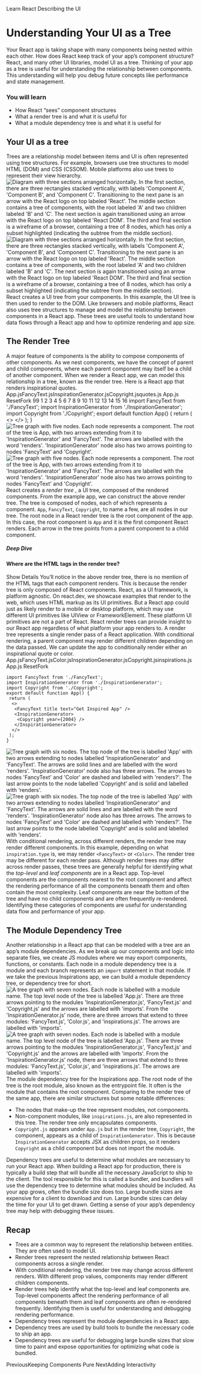 Learn React
Describing the UI
# Understanding Your UI as a Tree
Your React app is taking shape with many components being nested within each other. How does React keep track of your app’s component structure?
React, and many other UI libraries, model UI as a tree. Thinking of your app as a tree is useful for understanding the relationship between components. This understanding will help you debug future concepts like performance and state management.
### You will learn
  * How React “sees” component structures
  * What a render tree is and what it is useful for
  * What a module dependency tree is and what it is useful for


## Your UI as a tree 
Trees are a relationship model between items and UI is often represented using tree structures. For example, browsers use tree structures to model HTML (DOM) and CSS (CSSOM). Mobile platforms also use trees to represent their view hierarchy.
![Diagram with three sections arranged horizontally. In the first section, there are three rectangles stacked vertically, with labels 'Component A', 'Component B', and 'Component C'. Transitioning to the next pane is an arrow with the React logo on top labeled 'React'. The middle section contains a tree of components, with the root labeled 'A' and two children labeled 'B' and 'C'. The next section is again transitioned using an arrow with the React logo on top labeled 'React DOM'. The third and final section is a wireframe of a browser, containing a tree of 8 nodes, which has only a subset highlighted \(indicating the subtree from the middle section\).](https://react.dev/_next/image?url=%2Fimages%2Fdocs%2Fdiagrams%2Fpreserving_state_dom_tree.dark.png&w=1920&q=75)
![Diagram with three sections arranged horizontally. In the first section, there are three rectangles stacked vertically, with labels 'Component A', 'Component B', and 'Component C'. Transitioning to the next pane is an arrow with the React logo on top labeled 'React'. The middle section contains a tree of components, with the root labeled 'A' and two children labeled 'B' and 'C'. The next section is again transitioned using an arrow with the React logo on top labeled 'React DOM'. The third and final section is a wireframe of a browser, containing a tree of 8 nodes, which has only a subset highlighted \(indicating the subtree from the middle section\).](https://react.dev/_next/image?url=%2Fimages%2Fdocs%2Fdiagrams%2Fpreserving_state_dom_tree.png&w=1920&q=75)
React creates a UI tree from your components. In this example, the UI tree is then used to render to the DOM.
Like browsers and mobile platforms, React also uses tree structures to manage and model the relationship between components in a React app. These trees are useful tools to understand how data flows through a React app and how to optimize rendering and app size.
## The Render Tree 
A major feature of components is the ability to compose components of other components. As we nest components, we have the concept of parent and child components, where each parent component may itself be a child of another component.
When we render a React app, we can model this relationship in a tree, known as the render tree.
Here is a React app that renders inspirational quotes.
App.jsFancyText.jsInspirationGenerator.jsCopyright.jsquotes.js
App.js
ResetFork
99
1
2
3
4
5
6
7
8
9
10
11
12
13
14
15
16
import FancyText from './FancyText';
import InspirationGenerator from './InspirationGenerator';
import Copyright from './Copyright';
export default function App() {
return (
<>
<FancyText title text="Get Inspired App" />
<InspirationGenerator>
<Copyright year={2004} />
</InspirationGenerator>
</>
);
}
![Tree graph with five nodes. Each node represents a component. The root of the tree is App, with two arrows extending from it to 'InspirationGenerator' and 'FancyText'. The arrows are labelled with the word 'renders'. 'InspirationGenerator' node also has two arrows pointing to nodes 'FancyText' and 'Copyright'.](https://react.dev/_next/image?url=%2Fimages%2Fdocs%2Fdiagrams%2Frender_tree.dark.png&w=1080&q=75)
![Tree graph with five nodes. Each node represents a component. The root of the tree is App, with two arrows extending from it to 'InspirationGenerator' and 'FancyText'. The arrows are labelled with the word 'renders'. 'InspirationGenerator' node also has two arrows pointing to nodes 'FancyText' and 'Copyright'.](https://react.dev/_next/image?url=%2Fimages%2Fdocs%2Fdiagrams%2Frender_tree.png&w=1080&q=75)
React creates a _render tree_ , a UI tree, composed of the rendered components.
From the example app, we can construct the above render tree.
The tree is composed of nodes, each of which represents a component. `App`, `FancyText`, `Copyright`, to name a few, are all nodes in our tree.
The root node in a React render tree is the root component of the app. In this case, the root component is `App` and it is the first component React renders. Each arrow in the tree points from a parent component to a child component.
##### Deep Dive
#### Where are the HTML tags in the render tree? 
Show Details
You’ll notice in the above render tree, there is no mention of the HTML tags that each component renders. This is because the render tree is only composed of React components.
React, as a UI framework, is platform agnostic. On react.dev, we showcase examples that render to the web, which uses HTML markup as its UI primitives. But a React app could just as likely render to a mobile or desktop platform, which may use different UI primitives like UIView or FrameworkElement.
These platform UI primitives are not a part of React. React render trees can provide insight to our React app regardless of what platform your app renders to.
A render tree represents a single render pass of a React application. With conditional rendering, a parent component may render different children depending on the data passed.
We can update the app to conditionally render either an inspirational quote or color.
App.jsFancyText.jsColor.jsInspirationGenerator.jsCopyright.jsinspirations.js
App.js
ResetFork
```
import FancyText from './FancyText';
import InspirationGenerator from './InspirationGenerator';
import Copyright from './Copyright';
export default function App() {
 return (
  <>
   <FancyText title text="Get Inspired App" />
   <InspirationGenerator>
    <Copyright year={2004} />
   </InspirationGenerator>
  </>
 );
}

```

![Tree graph with six nodes. The top node of the tree is labelled 'App' with two arrows extending to nodes labelled 'InspirationGenerator' and 'FancyText'. The arrows are solid lines and are labelled with the word 'renders'. 'InspirationGenerator' node also has three arrows. The arrows to nodes 'FancyText' and 'Color' are dashed and labelled with 'renders?'. The last arrow points to the node labelled 'Copyright' and is solid and labelled with 'renders'.](https://react.dev/_next/image?url=%2Fimages%2Fdocs%2Fdiagrams%2Fconditional_render_tree.dark.png&w=1200&q=75)
![Tree graph with six nodes. The top node of the tree is labelled 'App' with two arrows extending to nodes labelled 'InspirationGenerator' and 'FancyText'. The arrows are solid lines and are labelled with the word 'renders'. 'InspirationGenerator' node also has three arrows. The arrows to nodes 'FancyText' and 'Color' are dashed and labelled with 'renders?'. The last arrow points to the node labelled 'Copyright' and is solid and labelled with 'renders'.](https://react.dev/_next/image?url=%2Fimages%2Fdocs%2Fdiagrams%2Fconditional_render_tree.png&w=1200&q=75)
With conditional rendering, across different renders, the render tree may render different components.
In this example, depending on what `inspiration.type` is, we may render `<FancyText>` or `<Color>`. The render tree may be different for each render pass.
Although render trees may differ across render passes, these trees are generally helpful for identifying what the _top-level_ and _leaf components_ are in a React app. Top-level components are the components nearest to the root component and affect the rendering performance of all the components beneath them and often contain the most complexity. Leaf components are near the bottom of the tree and have no child components and are often frequently re-rendered.
Identifying these categories of components are useful for understanding data flow and performance of your app.
## The Module Dependency Tree 
Another relationship in a React app that can be modeled with a tree are an app’s module dependencies. As we break up our components and logic into separate files, we create JS modules where we may export components, functions, or constants.
Each node in a module dependency tree is a module and each branch represents an `import` statement in that module.
If we take the previous Inspirations app, we can build a module dependency tree, or dependency tree for short.
![A tree graph with seven nodes. Each node is labelled with a module name. The top level node of the tree is labelled 'App.js'. There are three arrows pointing to the modules 'InspirationGenerator.js', 'FancyText.js' and 'Copyright.js' and the arrows are labelled with 'imports'. From the 'InspirationGenerator.js' node, there are three arrows that extend to three modules: 'FancyText.js', 'Color.js', and 'inspirations.js'. The arrows are labelled with 'imports'.](https://react.dev/_next/image?url=%2Fimages%2Fdocs%2Fdiagrams%2Fmodule_dependency_tree.dark.png&w=1920&q=75)
![A tree graph with seven nodes. Each node is labelled with a module name. The top level node of the tree is labelled 'App.js'. There are three arrows pointing to the modules 'InspirationGenerator.js', 'FancyText.js' and 'Copyright.js' and the arrows are labelled with 'imports'. From the 'InspirationGenerator.js' node, there are three arrows that extend to three modules: 'FancyText.js', 'Color.js', and 'inspirations.js'. The arrows are labelled with 'imports'.](https://react.dev/_next/image?url=%2Fimages%2Fdocs%2Fdiagrams%2Fmodule_dependency_tree.png&w=1920&q=75)
The module dependency tree for the Inspirations app.
The root node of the tree is the root module, also known as the entrypoint file. It often is the module that contains the root component.
Comparing to the render tree of the same app, there are similar structures but some notable differences:
  * The nodes that make-up the tree represent modules, not components.
  * Non-component modules, like `inspirations.js`, are also represented in this tree. The render tree only encapsulates components.
  * `Copyright.js` appears under `App.js` but in the render tree, `Copyright`, the component, appears as a child of `InspirationGenerator`. This is because `InspirationGenerator` accepts JSX as children props, so it renders `Copyright` as a child component but does not import the module.


Dependency trees are useful to determine what modules are necessary to run your React app. When building a React app for production, there is typically a build step that will bundle all the necessary JavaScript to ship to the client. The tool responsible for this is called a bundler, and bundlers will use the dependency tree to determine what modules should be included.
As your app grows, often the bundle size does too. Large bundle sizes are expensive for a client to download and run. Large bundle sizes can delay the time for your UI to get drawn. Getting a sense of your app’s dependency tree may help with debugging these issues.
## Recap
  * Trees are a common way to represent the relationship between entities. They are often used to model UI.
  * Render trees represent the nested relationship between React components across a single render.
  * With conditional rendering, the render tree may change across different renders. With different prop values, components may render different children components.
  * Render trees help identify what the top-level and leaf components are. Top-level components affect the rendering performance of all components beneath them and leaf components are often re-rendered frequently. Identifying them is useful for understanding and debugging rendering performance.
  * Dependency trees represent the module dependencies in a React app.
  * Dependency trees are used by build tools to bundle the necessary code to ship an app.
  * Dependency trees are useful for debugging large bundle sizes that slow time to paint and expose opportunities for optimizing what code is bundled.


PreviousKeeping Components Pure
NextAdding Interactivity
